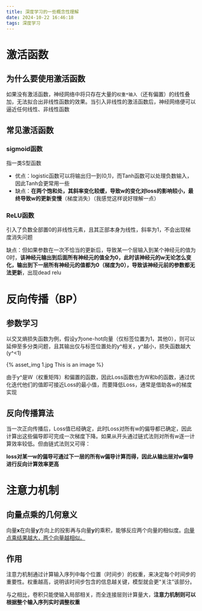 ```yaml
---
title: 深度学习的一些概念性理解
date: 2024-10-22 16:46:18
tags: 深度学习
---
```


# 激活函数

## 为什么要使用激活函数

如果没有激活函数，神经网络中将只存在大量的`权重*输入`（还有偏置）的线性叠加，无法拟合出非线性函数的效果。当引入非线性的激活函数后，神经网络便可以逼近任何线性、非线性函数

## 常见激活函数

### sigmoid函数

指一类S型函数

* 优点：logistic函数可以将输出归一到(0,1)，而Tanh函数可以处理负数输入，因此Tanh会更常用一些
* 缺点：**在两个饱和处，其斜率变化较缓，导致w的变化对loss的影响较小，最终导致w的更新变慢**（梯度消失）（我感觉这样说好理解一点）

### ReLU函数

引入了负数全部置0的非线性元素，且其正部本身为线性，斜率为1，不会出现梯度消失问题

缺点：但如果参数在一次不恰当的更新后，导致某一个层输入到某个神经元的值为0时，**该神经元输出到后面所有神经元的值全为0，此时该神经元的w无论怎么变化，输出到下一层所有神经元的值都为0（梯度为0），导致该神经元前的参数都无法更新**，出现dead relu

# 反向传播（BP）

## 参数学习

以交叉熵损失函数为例，假设y为one-hot向量（仅标签位置为1，其他0），则可以延伸至多分类问题，且其输出仅与标签位置处的y^相关，y^越小，损失函数越大(y^<1)

{% asset_img 1.jpg This is an image %} 

由于y^是W（权重矩阵）和偏置的函数，因此Loss函数也为W和b的函数，通过优化迭代他们的值即可接近Loss的最小值，而要降低Loss，通常是借助各w的梯度实现

## 反向传播算法

当一次正向传播后，Loss值已经确定，此时Loss对所有w的偏导都已确定，因此计算出这些偏导即可完成一次梯度下降。如果从开头通过链式法则对所有w逐一计算效率较低。但由链式法则又可得：

**loss对某一w的偏导可通过下一层的所有w偏导计算而得，因此从输出层对w偏导进行反向计算效率更高**

# 注意力机制

## 向量点乘的几何意义

向量**x**在向量**y**方向上的投影再与向量**y**的乘积，能够反应两个向量的相似度。<u>向量点乘结果越大，两个向量越相似。</u>

## 作用

注意力机制通过计算输入序列中每个位置（时间步）的权重，来决定每个时间步的重要性。权重越高，说明该时间步包含的信息越关键，模型就会更“关注”该部分。

与之相比，卷积只能使输入局部相关，而全连接层则计算量大，**注意力机制则可以根据整个输入序列实时调整权重**

